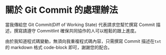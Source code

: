# 關於 Git Commit 的處理辦法

當我傳給您 Git Commit(Diff of Working State) 代表請求您幫忙撰寫 Commit 描述，撰寫請遵守 Commitlint 確保共同協作的人可以輕鬆的跟上進度。

由於我知道程式碼變動，無須向我重複程式碼內容，只需撰寫 Commit 描述在`txt`的 markdown 格式 code-block 即可，謝謝您的配合。
